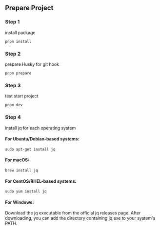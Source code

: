 ## Prepare Project

### Step 1

install package

```
pnpm install
```

### Step 2

prepare Husky for git hook

```
pnpm prepare
```

### Step 3

test start project

```
pnpm dev
```

### Step 4

install jq for each operating system

#### For Ubuntu/Debian-based systems:

```
sudo apt-get install jq
```

#### For macOS:

```
brew install jq
```

#### For CentOS/RHEL-based systems:

```
sudo yum install jq
```

#### For Windows:

Download the jq executable from the official jq releases page. After downloading, you can add the directory containing jq.exe to your system's PATH.
